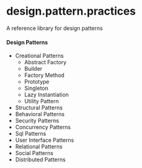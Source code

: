 # design.pattern.practices
A reference library for design patterns

#### Design Patterns
- Creational Patterns
  - Abstract Factory
  - Builder
  - Factory Method
  - Prototype
  - Singleton
  - Lazy Instantiation
  - Utility Pattern
- Structural Patterns
- Behavioral Patterns
- Security Patterns
- Concurrency Patterns
- Sql Patterns
- User Interface Patterns
- Relational Patterns
- Social Patterns
- Distributed Patterns